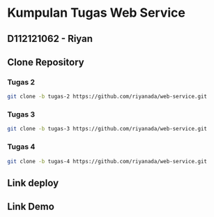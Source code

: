 # Kumpulan Tugas Web Service

## D112121062 -  Riyan

## Clone Repository 
### Tugas 2
```sh
git clone -b tugas-2 https://github.com/riyanada/web-service.git
```
### Tugas 3
```sh
git clone -b tugas-3 https://github.com/riyanada/web-service.git
```
### Tugas 4
```sh
git clone -b tugas-4 https://github.com/riyanada/web-service.git
```

## Link deploy


## Link Demo

